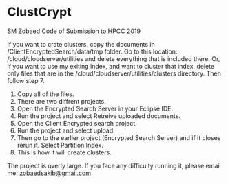 # ClustCrypt
SM Zobaed Code of Submission to HPCC 2019

If you want to crate clusters, copy the documents in /ClientEncryptedSearch/data/tmp folder. 
Go to this location: /cloud/cloudserver/utilities and delete everything that is included there. Or, if you want to use my exiting index, and want to cluster that index,  delete only files that are in the /cloud/cloudserver/utilities/clusters directory. Then follow step 7. 

1. Copy all of the files. 
2. There are two diffrent projects. 
3. Open the Encrypted Search Server in your Eclipse IDE. 
4. Run the project and select Retreive uploaded documents. 
5. Open the Client Encrypted search project. 
6. Run the project and select upload.
7. Then go to the earlier project (Encrypted Search Server) and if it closes rerun it. Select Partition Index. 
8. This is how it will create clusters.

The project is overly large. If you face any difficulty running it, please email me: zobaedsakib@gmail.com



